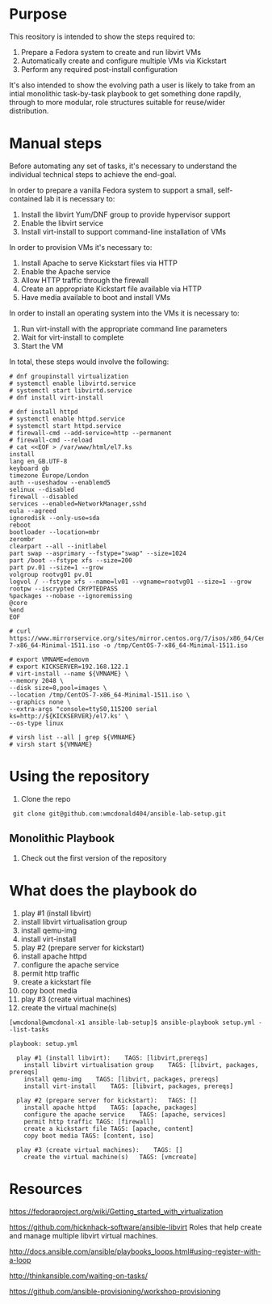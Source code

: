 # Purpose

This reository is intended to show the steps required to:

1. Prepare a Fedora system to create and run libvirt VMs
2. Automatically create and configure multiple VMs via Kickstart
3. Perform any required post-install configuration

It's also intended to show the evolving path a user is likely to take from an intial monolithic task-by-task playbook to get something done rapdily, through to more modular, role structures suitable for reuse/wider distribution.

# Manual steps

Before automating any set of tasks, it's necessary to understand the individual technical steps to achieve the end-goal.

In order to prepare a vanilla Fedora system to support a small, self-contained lab it is necessary to:

1. Install the libvirt Yum/DNF group to provide hypervisor support
2. Enable the libvirt service
3. Install virt-install to support command-line installation of VMs

In order to provision VMs it's necessary to:

1. Install Apache to serve Kickstart files via HTTP
2. Enable the Apache service
3. Allow HTTP traffic through the firewall
4. Create an appropriate Kickstart file available via HTTP
5. Have media available to boot and install VMs

In order to install an operating system into the VMs it is necessary to:

1. Run virt-install with the appropriate command line parameters
2. Wait for virt-install to complete
3. Start the VM

In total, these steps would involve the following:

```
# dnf groupinstall virtualization
# systemctl enable libvirtd.service
# systemctl start libvirtd.service
# dnf install virt-install

# dnf install httpd
# systemctl enable httpd.service
# systemctl start httpd.service
# firewall-cmd --add-service=http --permanent 
# firewall-cmd --reload
# cat <<EOF > /var/www/html/el7.ks
install
lang en_GB.UTF-8
keyboard gb
timezone Europe/London
auth --useshadow --enablemd5
selinux --disabled
firewall --disabled
services --enabled=NetworkManager,sshd
eula --agreed
ignoredisk --only-use=sda
reboot
bootloader --location=mbr
zerombr
clearpart --all --initlabel
part swap --asprimary --fstype="swap" --size=1024
part /boot --fstype xfs --size=200
part pv.01 --size=1 --grow
volgroup rootvg01 pv.01
logvol / --fstype xfs --name=lv01 --vgname=rootvg01 --size=1 --grow
rootpw --iscrypted CRYPTEDPASS
%packages --nobase --ignoremissing
@core
%end
EOF

# curl https://www.mirrorservice.org/sites/mirror.centos.org/7/isos/x86_64/CentOS-7-x86_64-Minimal-1511.iso -o /tmp/CentOS-7-x86_64-Minimal-1511.iso

# export VMNAME=demovm
# export KICKSERVER=192.168.122.1
# virt-install --name ${VMNAME} \
--memory 2048 \
--disk size=8,pool=images \
--location /tmp/CentOS-7-x86_64-Minimal-1511.iso \
--graphics none \
--extra-args "console=ttyS0,115200 serial ks=http://${KICKSERVER}/el7.ks' \
--os-type linux 

# virsh list --all | grep ${VMNAME}
# virsh start ${VMNAME}
```

# Using the repository

1. Clone the repo

``` git clone git@github.com:wmcdonald404/ansible-lab-setup.git```

##  Monolithic Playbook

1. Check out the first version of the repository

# What does the playbook do

1. play #1 (install libvirt)
  1. install libvirt virtualisation group
  1. install qemu-img
  1. install virt-install
1. play #2 (prepare server for kickstart)
  1. install apache httpd
  1. configure the apache service
  1. permit http traffic
  1. create a kickstart file
  1. copy boot media
1. play #3 (create virtual machines)
  1. create the virtual machine(s)


```
[wmcdonal@wmcdonal-x1 ansible-lab-setup]$ ansible-playbook setup.yml --list-tasks

playbook: setup.yml

  play #1 (install libvirt):	TAGS: [libvirt,prereqs]
    install libvirt virtualisation group	TAGS: [libvirt, packages, prereqs]
    install qemu-img	TAGS: [libvirt, packages, prereqs]
    install virt-install	TAGS: [libvirt, packages, prereqs]

  play #2 (prepare server for kickstart):	TAGS: []
    install apache httpd	TAGS: [apache, packages]
    configure the apache service	TAGS: [apache, services]
    permit http traffic	TAGS: [firewall]
    create a kickstart file	TAGS: [apache, content]
    copy boot media	TAGS: [content, iso]

  play #3 (create virtual machines):	TAGS: []
    create the virtual machine(s)	TAGS: [vmcreate]
```

# Resources

https://fedoraproject.org/wiki/Getting_started_with_virtualization

https://github.com/hicknhack-software/ansible-libvirt Roles that help create and manage multiple libvirt virtual machines.

http://docs.ansible.com/ansible/playbooks_loops.html#using-register-with-a-loop

http://thinkansible.com/waiting-on-tasks/

https://github.com/ansible-provisioning/workshop-provisioning
